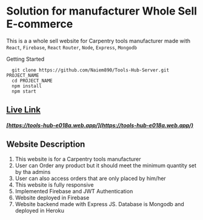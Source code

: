 # Solution for manufacturer Whole Sell E-commerce

This is a a whole sell website for Carpentry tools manufacturer made with `React`, `Firebase`, `React` `Router`, `Node`, `Express`, `Mongodb`

Getting Started

```
  git clone https://github.com/Naiem890/Tools-Hub-Server.git PROJECT_NAME
  cd PROJECT_NAME
  npm install
  npm start
```

## [Live Link](https://tools-hub-e018a.web.app/)

##### [https://tools-hub-e018a.web.app/](https://tools-hub-e018a.web.app/)

## Website Description

<ol>
  <li>This website is for a Carpentry tools manufacturer</li>
  <li>User can Order any product but it should meet the minimum quantity set by tha admins</li>
  <li>User can also access orders that are only placed by him/her</li>
  <li>This website is fully responsive</li>
  <li>Implemented Firebase and JWT Authentication</li>
  <li>Website deployed in Firebase</li>
  <li>Website backend made with Express JS. Database is Mongodb and deployed in Heroku</li>
</ol>
